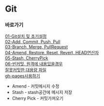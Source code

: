 # Git

### 바로가기   
[01-Git설치 및 초기설정](https://github.com/jimeal/git-recipe/blob/main/01-setting.md)   
[02-Add, Commit, Push, Pull](https://github.com/jimeal/git-recipe/blob/main/02-basic.md)   
[03-Branch, Merge, PullRequest](https://github.com/jimeal/git-recipe/blob/main/03-branch.md)   
[04-Amend, Restore, Reset, Revert, HEAD연산자](https://github.com/jimeal/git-recipe/blob/main/04-restore.md)   
[05-Stash, CherryPick](https://github.com/jimeal/git-recipe/blob/main/05-stash.md)   
[06-빈커밋, 원격에 내용있을경우](https://github.com/jimeal/git-recipe/blob/main/06-other.md)   
[잘못커밋한 대용량 파일](https://blog.naver.com/jmb2981/223221160542)   
[gh-pages사용하기](https://blog.naver.com/jmb2981/223193478883)   
   

- Amend - 커밋메시지 수정   
- Stash - stash공간에 메시지 저장   
- Cherry Pick - 커밋가져오기